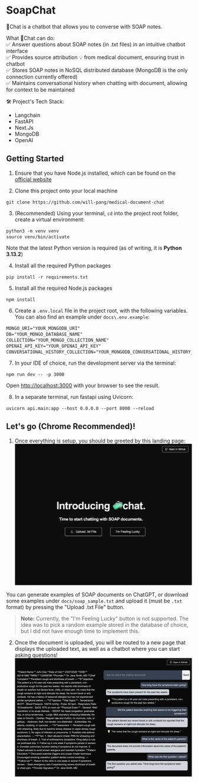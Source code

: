 # SoapChat

🧼Chat is a chatbot that allows you to converse with SOAP notes.

What 🧼Chat can do:<br>
✅ Answer questions about SOAP notes (in .txt files) in an intuitive chatbot interface<br>
✅ Provides source attribution 💡 from medical document, ensuring trust in chatbot<br>
✅ Stores SOAP notes in NoSQL distributed database (MongoDB is the only connection currently offered)<br>
✅ Maintains conversational history when chatting with document, allowing for context to be maintained

🛠️ Project's Tech Stack:

- Langchain
- FastAPI
- Next.Js
- MongoDB
- OpenAI

## Getting Started

1. Ensure that you have Node.js installed, which can be found on the [official website](https://nodejs.org/)

2. Clone this project onto your local machine

```
git clone https://github.com/will-pang/medical-document-chat
```

3. (Recommended) Using your terminal, `cd` into the project root folder, create a virtual environment:

```
python3 -m venv venv
source venv/bin/activate
```

Note that the latest Python version is required (as of writing, it is **Python 3.13.2**)

4. Install all the required Python packages

```
pip install -r requirements.txt
```

5. Install all the required Node.js packages

```
npm install
```

6. Create a `.env.local` file in the project root, with the following variables. You can also find an example under `docs\.env.example`:

```
MONGO_URI="YOUR_MONGODB_URI"
DB="YOUR_MONGO_DATABASE_NAME"
COLLECTION="YOUR_MONGO_COLLECTION_NAME"
OPENAI_API_KEY="YOUR_OPENAI_API_KEY"
CONVERSATIONAL_HISTORY_COLLECTION="YOUR_MONGODB_CONVERSATIONAL_HISTORY_COLLECTION_NAME"
```

7. In your IDE of choice, run the development server via the terminal:

```
npm run dev -- -p 3000
```

Open [http://localhost:3000](http://localhost:3000) with your browser to see the result.

8. In a separate terminal, run fastapi using Uvicorn:

```
uvicorn api.main:app --host 0.0.0.0 --port 8000 --reload
```

## Let's go (Chrome Recommended)!

1. Once everything is setup, you should be greeted by this landing page:
   ![Landing Page](./public/landing_page.png)

You can generate examples of SOAP documents on ChatGPT, or download some examples under `docs/soap_sample.txt` and upload it (must be `.txt` format) by pressing the "Upload .txt File" button.

> **Note:** Currently, the "I'm Feeling Lucky" button is not supported. The idea was to pick a random example stored in the database of choice, but I did not have enough time to implement this.

2. Once the document is uploaded, you will be routed to a new page that displays the uploaded text, as well as a chatbot where you can start asking questions!
   ![Chatbot Demo](./public/chatbot_demo.png)
